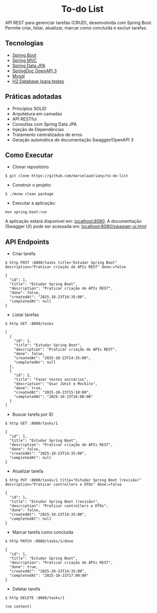 <h1 align="center">
  To-do List
</h1>

API REST para gerenciar tarefas (CRUD), desenvolvida com Spring Boot. 
Permite criar, listar, atualizar, marcar como concluída e excluir tarefas.

## Tecnologias

- [Spring Boot](https://spring.io/projects/spring-boot)
- [Spring MVC](https://docs.spring.io/spring-framework/reference/web/webmvc.html)
- [Spring Data JPA](https://spring.io/projects/spring-data-jpa)
- [SpringDoc OpenAPI 3](https://springdoc.org/v2/#spring-webflux-support)
- [Mysql](https://dev.mysql.com/downloads/)
- [H2 Database (para testes](https://www.h2database.com/html/main.html)

## Práticas adotadas

- Princípios SOLID
- Arquitetura em camadas
- API RESTful
- Consultas com Spring Data JPA
- Injeção de Dependências
- Tratamento centralizados de erros
- Geração automática de documentação Swagger/OpenAPI 3

## Como Executar

- Clonar repositório
```
$ git clone https://github.com/marcelaadriany/to-do-list
```
- Construir o projeto:
```
$ ./mvnw clean package
```
- Executar a aplicação:
```
mvn spring-boot:run
```

A aplicação estará disponível em: [localhost:8080](http://localhost:8080).
A documentação (Swagger UI) pode ser acessada em: [localhost:8080/swagger-ui.html](http://localhost:8080/swagger-ui.html)

## API Endpoints
- Criar tarefa
```
$ http POST :8080/tasks title="Estudar Spring Boot" description="Praticar criação de APIs REST" done:=false

{
  "id": 1,
  "title": "Estudar Spring Boot",
  "description": "Praticar criação de APIs REST",
  "done": false,
  "createdAt": "2025-10-23T14:35:00",
  "completedAt": null
}
```

- Listar tarefas
```
$ http GET :8080/tasks

[
  {
    "id": 1,
    "title": "Estudar Spring Boot",
    "description": "Praticar criação de APIs REST",
    "done": false,
    "createdAt": "2025-10-23T14:35:00",
    "completedAt": null
  },
  {
    "id": 2,
    "title": "Fazer testes unitários",
    "description": "Usar JUnit e Mockito",
    "done": true,
    "createdAt": "2025-10-23T15:10:00",
    "completedAt": "2025-10-23T16:00:00"
  }
]
```

- Buscar tarefa por ID
```
$ http GET :8080/tasks/1

{
  "id": 1,
  "title": "Estudar Spring Boot",
  "description": "Praticar criação de APIs REST",
  "done": false,
  "createdAt": "2025-10-23T14:35:00",
  "completedAt": null
}
```

- Atualizar tarefa
```
$ http PUT :8080/tasks/1 title="Estudar Spring Boot (revisão)" description="Praticar controllers e DTOs" done:=false

{
  "id": 1,
  "title": "Estudar Spring Boot (revisão)",
  "description": "Praticar controllers e DTOs",
  "done": false,
  "createdAt": "2025-10-23T14:35:00",
  "completedAt": null
}
```

- Marcar tarefa como concluída
```
$ http PATCH :8080/tasks/1/done

{
  "id": 1,
  "title": "Estudar Spring Boot",
  "description": "Praticar criação de APIs REST",
  "done": true,
  "createdAt": "2025-10-23T14:35:00",
  "completedAt": "2025-10-23T17:00:00"
}
```

- Deletar tarefa
```
$ http DELETE :8080/tasks/1

(no content)
```
